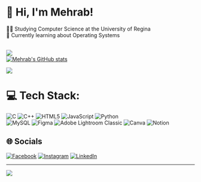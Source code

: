 # 👋 Hi, I'm Mehrab!
👨‍💻 Studying Computer Science at the University of Regina<br>
💭 Currently learning about Operating Systems<br><br>

![](https://komarev.com/ghpvc/?username=mehrab7647&style=flat-square)<br>
[![Mehrab's GitHub stats](https://github-readme-stats.vercel.app/api?username=mehrab7647&count_private=ture&show_icons=true&theme=radical&hide_rank=false)](https://github.com/mehrab7647/github-readme-stats)</br>

![](https://github-readme-stats.vercel.app/api/top-langs/?username=mehrab7647&theme=dark&hide_border=false&include_all_commits=false&count_private=false&layout=compact)

# 💻 Tech Stack:
![C](https://img.shields.io/badge/c-%2300599C.svg?style=for-the-badge&logo=c&logoColor=white) 
![C++](https://img.shields.io/badge/c++-%2300599C.svg?style=for-the-badge&logo=c%2B%2B&logoColor=white) 
![HTML5](https://img.shields.io/badge/html5-%23E34F26.svg?style=for-the-badge&logo=html5&logoColor=white) 
![JavaScript](https://img.shields.io/badge/javascript-%23323330.svg?style=for-the-badge&logo=javascript&logoColor=%23F7DF1E) 
![Python](https://img.shields.io/badge/python-3670A0?style=for-the-badge&logo=python&logoColor=ffdd54) </br>
![MySQL](https://img.shields.io/badge/mysql-4479A1.svg?style=for-the-badge&logo=mysql&logoColor=white) 
![Figma](https://img.shields.io/badge/figma-%23F24E1E.svg?style=for-the-badge&logo=figma&logoColor=white) 
![Adobe Lightroom Classic](https://img.shields.io/badge/Adobe%20Lightroom%20Classic-31A8FF.svg?style=for-the-badge&logo=Adobe%20Lightroom%20Classic&logoColor=white) 
![Canva](https://img.shields.io/badge/Canva-%2300C4CC.svg?style=for-the-badge&logo=Canva&logoColor=white)
![Notion](https://img.shields.io/badge/Notion-%23000000.svg?style=for-the-badge&logo=notion&logoColor=white)


## 🌐 Socials
[![Facebook](https://img.shields.io/badge/Facebook-%231877F2.svg?logo=Facebook&logoColor=white)](https://facebook.com/https://www.facebook.com/mehrab.hossain.07) 
[![Instagram](https://img.shields.io/badge/Instagram-%23E4405F.svg?logo=Instagram&logoColor=white)](https://instagram.com/https://www.instagram.com/mehrab.h_/) 
[![LinkedIn](https://img.shields.io/badge/LinkedIn-%230077B5.svg?logo=linkedin&logoColor=white)](https://linkedin.com/in/https://www.linkedin.com/in/mehrabh/) 


---
[![](https://visitcount.itsvg.in/api?id=mehrab7647&icon=0&color=0)](https://visitcount.itsvg.in)
